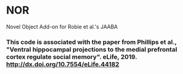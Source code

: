 # NOR
Novel Object Add-on for Robie et al.'s JAABA

### This code is associated with the paper from Phillips et al., "Ventral hippocampal projections to the medial prefrontal cortex regulate social memory". eLife, 2019. http://dx.doi.org/10.7554/eLife.44182

